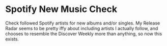 # Spotify New Music Check

Check followed Spotify artists for new albums and/or singles. My Release Radar seems to be pretty iffy about including artists I actually follow, and chooses to resemble the Discover Weekly more than anything, so now this exists.
